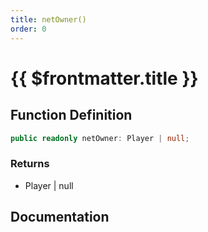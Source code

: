 ```yaml
---
title: netOwner()
order: 0
---
```


# {{ $frontmatter.title }}

## Function Definition

```ts
public readonly netOwner: Player | null;
```

### Returns

* Player | null

## Documentation

<!--@include: ./parts/netOwner.md-->
